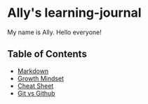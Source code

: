 # Ally's learning-journal

My name is Ally. Hello everyone!

## Table of Contents

- [Markdown](markdown.md)
- [Growth Mindset](growth-mindset.md)
- [Cheat Sheet](cheatsheet.md)
- [Git vs Github](git-github.md)


